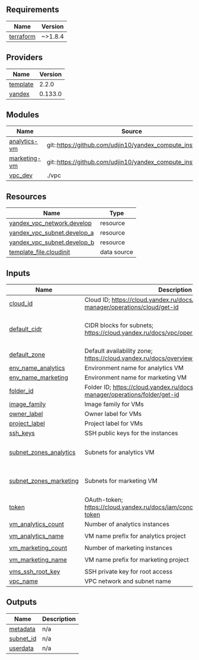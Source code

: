 ## Requirements

| Name | Version |
|------|---------|
| <a name="requirement_terraform"></a> [terraform](#requirement\_terraform) | ~>1.8.4 |

## Providers

| Name | Version |
|------|---------|
| <a name="provider_template"></a> [template](#provider\_template) | 2.2.0 |
| <a name="provider_yandex"></a> [yandex](#provider\_yandex) | 0.133.0 |

## Modules

| Name | Source | Version |
|------|--------|---------|
| <a name="module_analytics-vm"></a> [analytics-vm](#module\_analytics-vm) | git::https://github.com/udjin10/yandex_compute_instance.git | main |
| <a name="module_marketing-vm"></a> [marketing-vm](#module\_marketing-vm) | git::https://github.com/udjin10/yandex_compute_instance.git | main |
| <a name="module_vpc_dev"></a> [vpc\_dev](#module\_vpc\_dev) | ./vpc | n/a |

## Resources

| Name | Type |
|------|------|
| [yandex_vpc_network.develop](https://registry.terraform.io/providers/yandex-cloud/yandex/latest/docs/resources/vpc_network) | resource |
| [yandex_vpc_subnet.develop_a](https://registry.terraform.io/providers/yandex-cloud/yandex/latest/docs/resources/vpc_subnet) | resource |
| [yandex_vpc_subnet.develop_b](https://registry.terraform.io/providers/yandex-cloud/yandex/latest/docs/resources/vpc_subnet) | resource |
| [template_file.cloudinit](https://registry.terraform.io/providers/hashicorp/template/latest/docs/data-sources/file) | data source |

## Inputs

| Name | Description | Type | Default | Required |
|------|-------------|------|---------|:--------:|
| <a name="input_cloud_id"></a> [cloud\_id](#input\_cloud\_id) | Cloud ID; https://cloud.yandex.ru/docs/resource-manager/operations/cloud/get-id | `string` | n/a | yes |
| <a name="input_default_cidr"></a> [default\_cidr](#input\_default\_cidr) | CIDR blocks for subnets; https://cloud.yandex.ru/docs/vpc/operations/subnet-create | `list(string)` | <pre>[<br/>  "10.0.1.0/24",<br/>  "10.0.2.0/24"<br/>]</pre> | no |
| <a name="input_default_zone"></a> [default\_zone](#input\_default\_zone) | Default availability zone; https://cloud.yandex.ru/docs/overview/concepts/geo-scope | `string` | `"ru-central1-a"` | no |
| <a name="input_env_name_analytics"></a> [env\_name\_analytics](#input\_env\_name\_analytics) | Environment name for analytics VM | `string` | `"analytics"` | no |
| <a name="input_env_name_marketing"></a> [env\_name\_marketing](#input\_env\_name\_marketing) | Environment name for marketing VM | `string` | `"marketing"` | no |
| <a name="input_folder_id"></a> [folder\_id](#input\_folder\_id) | Folder ID; https://cloud.yandex.ru/docs/resource-manager/operations/folder/get-id | `string` | n/a | yes |
| <a name="input_image_family"></a> [image\_family](#input\_image\_family) | Image family for VMs | `string` | `"ubuntu-2004-lts"` | no |
| <a name="input_owner_label"></a> [owner\_label](#input\_owner\_label) | Owner label for VMs | `string` | `"i.ivanov"` | no |
| <a name="input_project_label"></a> [project\_label](#input\_project\_label) | Project label for VMs | `string` | `"accounting"` | no |
| <a name="input_ssh_keys"></a> [ssh\_keys](#input\_ssh\_keys) | SSH public keys for the instances | `list(string)` | n/a | yes |
| <a name="input_subnet_zones_analytics"></a> [subnet\_zones\_analytics](#input\_subnet\_zones\_analytics) | Subnets for analytics VM | `list(string)` | <pre>[<br/>  "ru-central1-b"<br/>]</pre> | no |
| <a name="input_subnet_zones_marketing"></a> [subnet\_zones\_marketing](#input\_subnet\_zones\_marketing) | Subnets for marketing VM | `list(string)` | <pre>[<br/>  "ru-central1-a"<br/>]</pre> | no |
| <a name="input_token"></a> [token](#input\_token) | OAuth-token; https://cloud.yandex.ru/docs/iam/concepts/authorization/oauth-token | `string` | n/a | yes |
| <a name="input_vm_analytics_count"></a> [vm\_analytics\_count](#input\_vm\_analytics\_count) | Number of analytics instances | `number` | `2` | no |
| <a name="input_vm_analytics_name"></a> [vm\_analytics\_name](#input\_vm\_analytics\_name) | VM name prefix for analytics project | `string` | `"netology-develop-platform-analytics"` | no |
| <a name="input_vm_marketing_count"></a> [vm\_marketing\_count](#input\_vm\_marketing\_count) | Number of marketing instances | `number` | `2` | no |
| <a name="input_vm_marketing_name"></a> [vm\_marketing\_name](#input\_vm\_marketing\_name) | VM name prefix for marketing project | `string` | `"netology-develop-platform-marketing"` | no |
| <a name="input_vms_ssh_root_key"></a> [vms\_ssh\_root\_key](#input\_vms\_ssh\_root\_key) | SSH private key for root access | `string` | `"your_ssh_ed25519_key"` | no |
| <a name="input_vpc_name"></a> [vpc\_name](#input\_vpc\_name) | VPC network and subnet name | `string` | `"develop"` | no |

## Outputs

| Name | Description |
|------|-------------|
| <a name="output_metadata"></a> [metadata](#output\_metadata) | n/a |
| <a name="output_subnet_id"></a> [subnet\_id](#output\_subnet\_id) | n/a |
| <a name="output_userdata"></a> [userdata](#output\_userdata) | n/a |
